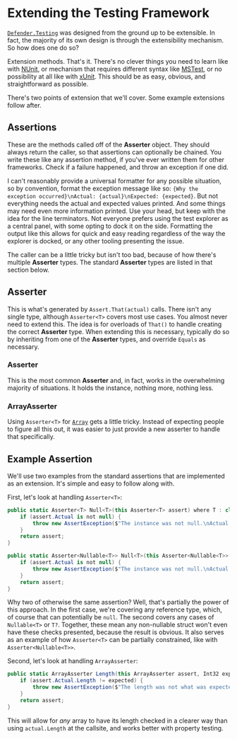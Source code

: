 # Extending the Testing Framework

[`Defender.Testing`](https://www.nuget.org/packages/Philosoft.Testing) was designed from the ground up to be extensible. In fact, the majority of its own design is through the extensibility mechanism. So how does one do so?

Extension methods. That's it. There's no clever things you need to learn like with [NUnit](https://nunit.org/), or mechanism that requires different syntax like [MSTest](https://docs.microsoft.com/en-us/dotnet/core/testing/unit-testing-with-mstest), or no possibility at all like with [xUnit](https://xunit.net/). This should be as easy, obvious, and straightforward as possible.

There's two points of extension that we'll cover. Some example extensions follow after.

## Assertions

These are the methods called off of the **Asserter** object. They should always return the caller, so that assertions can optionally be chained. You write these like any assertion method, if you've ever written them for other frameworks. Check if a failure happened, and throw an exception if one did.

I can't reasonably provide a universal formatter for any possible situation, so by convention, format the exception message like so: `{Why the exception occurred}\nActual: {actual}\nExpected: {expected}`. But not everything needs the actual and expected values printed. And some things may need even more information printed. Use your head, but keep with the idea for the line terminators. Not everyone prefers using the test explorer as a central panel, with some opting to dock it on the side. Formatting the output like this allows for quick and easy reading regardless of the way the explorer is docked, or any other tooling presenting the issue.

The caller can be a little tricky but isn't too bad, because of how there's multiple **Asserter** types. The standard **Asserter** types are listed in that section below.

## Asserter

This is what's generated by `Assert.That(actual)` calls. There isn't any single type, although `Asserter<T>` covers most use cases. You almost never need to extend this. The idea is for overloads of `That()` to handle creating the correct **Asserter** type. When extending this is necessary, typically do so by inheriting from one of the **Asserter** types, and override `Equals` as necessary.

### Asserter<T>

This is the most common **Asserter** and, in fact, works in the overwhelming majority of situations. It holds the instance, nothing more, nothing less.

### ArrayAsserter

Using `Asserter<T>` for [`Array`](https://docs.microsoft.com/en-us/dotnet/api/system.array) gets a little tricky. Instead of expecting people to figure all this out, it was easier to just provide a new asserter to handle that specifically.

## Example Assertion

We'll use two examples from the standard assertions that are implemented as an extension. It's simple and easy to follow along with.

First, let's look at handling `Asserter<T>`:

~~~~csharp
public static Asserter<T> Null<T>(this Asserter<T> assert) where T : class {
	if (assert.Actual is not null) {
		throw new AssertException($"The instance was not null.\nActual: {assert.Actual}");
	}
	return assert;
}

public static Asserter<Nullable<T>> Null<T>(this Asserter<Nullable<T>> assert) where T : struct {
	if (assert.Actual is not null) {
		throw new AssertException($"The instance was not null.\nActual: {assert.Actual}");
	}
	return assert;
}
~~~~

Why two of otherwise the same assertion? Well, that's partially the power of this approach. In the first case, we're covering any reference type, which, of course that can potentially be `null`. The second covers any cases of `Nullable<T>` or `T?`. Together, these mean any non-nullable struct won't even have these checks presented, because the result is obvious. It also serves as an example of how `Asserter<T>` can be partially constrained, like with `Asserter<Nullable<T>>`.

Second, let's look at handling `ArrayAsserter`:

~~~~csharp
public static ArrayAsserter Length(this ArrayAsserter assert, Int32 expected) {
	if (assert.Actual.Length != expected) {
		throw new AssertException($"The length was not what was expected.\nActual: {assert.Actual.Length}\nExpected: {expected}");
	}
	return assert;
}
~~~~

This will allow for _any_ array to have its length checked in a clearer way than using `actual.Length` at the callsite, and works better with property testing.
